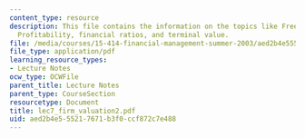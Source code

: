 ```yaml
---
content_type: resource
description: This file contains the information on the topics like Free cashflows,
  Profitability, financial ratios, and terminal value.
file: /media/courses/15-414-financial-management-summer-2003/aed2b4e555217671b3f0ccf872c7e488_lec7_firm_valuation2.pdf
file_type: application/pdf
learning_resource_types:
- Lecture Notes
ocw_type: OCWFile
parent_title: Lecture Notes
parent_type: CourseSection
resourcetype: Document
title: lec7_firm_valuation2.pdf
uid: aed2b4e5-5521-7671-b3f0-ccf872c7e488
---
```

